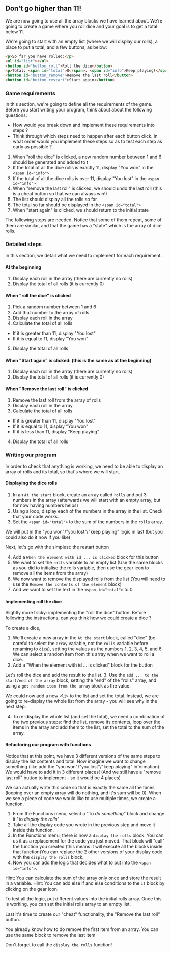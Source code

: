 ## Don't go higher than 11!

We are now going to use all the array blocks we have learned about. We're going to create a game where you roll dice and your goal is to get a total below 11.

We're going to start with an empty list (where we will display our rolls), a place to put a total, and a few buttons, as below:

```html
<p>So far you have rolled:</p>
<ul id="list"></ul>
<button id="button_roll">Roll the dice</button>
<p>Total: <span id="total">0</span>. <span id="info">Keep playing!</span></p>
<button id="button_remove">Remove the last roll</button>
<button id="button_restart">Start again</button>
```

### Game requirements

In this section, we're going to define all the requirements of the game. Before you start writing your program, think about about the following questions:

- How would you break down and implement these requirements into steps ?
- Think through which steps need to happen after each button click. In what order would you implement these steps so as to test each step as early as possible ?


1. When "roll the dice" is clicked, a new random number between 1 and 6 should be generated and added to t
2. If the total of all the dice rolls is exactly 11, display "You won" in the `<span id="info">`
3. If the total of all the dice rolls is over 11, display "You lost" in the `<span id="info">`
4. When "remove the last roll" is clicked, we should undo the last roll (this is a cheat button so that we can always win!)
5. The list should display all the rolls so far
6. The total so far should be displayed in the `<span id="total">`
7. When "start again" is clicked, we should return to the initial state


The following steps are needed. Notice that some of them repeat, some of them are similar, and that the game has a "state" which is the array of dice rolls. 

### Detailed steps


In this section, we detail what we need to implement for each requirement.

#### At the beginning

1. Display each roll in the array (there are currently no rolls)
2. Display the total of all rolls (it is currently 0)

#### When "roll the dice" is clicked 

1. Pick a random number between 1 and 6
2. Add that number to the array of rolls
3. Display each roll in the array
4. Calculate the total of all rolls
  - If it is greater than 11, display "You lost" 
  - If it is equal to 11, display "You won"
5. Display the total of all rolls

#### When "Start again" is clicked: (this is the same as at the beginning)

1. Display each roll in the array (there are currently no rolls)
2. Display the total of all rolls (it is currently 0)

#### When "Remove the last roll" is clicked

1. Remove the last roll from the array of rolls
2. Display each roll in the array
3. Calculate the total of all rolls
  - If it is greater than 11, display "You lost"
  - If it is equal to 11, display "You won"
  - If it is less than 11, display "Keep playing"
4. Display the total of all rolls

### Writing our program

In order to check that anything is working, we need to be able to display an array of rolls and its total, so that's where we will start.

#### Displaying the dice rolls

1. In an `At the start` block, create an array called `rolls` and put 3 numbers in the array (afterwards we will start with an empty array, but for now having numbers helps)
2. Using a loop, display each of the numbers in the array in the list. Check that your code works.
3. Set the `<span id="total">` to the sum of the numbers in the `rolls` array.

We will put in the "you won"/"you lost"/"keep playing" logic in last (but you could also do it now if you like)

Next, let's go with the simplest: the restart button 

4. Add a `When the element with id ... is clicked` block for this button
5. We want to set the `rolls` variable to an empty list (Use the same blocks as you did to initialise the rolls variable, then use the gear icon to remove all the items from the array)
6. We now want to remove the displayed rolls from the list (You will need to use the `Remove the contents of the element` block)
7. And we want to set the text in the `<span id="total">` to 0

#### Implementing roll the dice

Slightly more tricky: implementing the "roll the dice" button. Before following the instructions, can you think how we could create a dice ?

To create a dice,

1. We'll create a new array in the `At the start` block, called "dice" (be careful to select the `array` variable, not the `rolls` variable before renaming to `dice`), setting the values as the numbers 1, 2, 3, 4, 5, and 6. We can select a random item from this array when we want to roll a dice.
2. Add a <span class="blockname">"When the element with id ... is clicked"</span> block for the button

Let's roll the dice and add the result to the list.
3. Use the `add ... to the start/end of the array` block, setting the "end" of the "rolls" array, and using a `get random item from the array` block as the value.

We could now add a new `<li>` to the list and set the total. Instead, we are going to re-display the whole list from the array - you will see why in the next step.

4. To re-display the whole list (and set the total), we need a combination of the two previous steps: find the list, remove its contents, loop over the items in the array and add them to the list, set the total to the sum of the array.

#### Refactoring our program with functions

Notice that at this point, we have 3 different versions of the same steps to display the list contents and total. Now imagine we want to change something (like add the "you won"/"you lost"/"keep playing" information). We would have to add it in 3 different places! (And we still have a "remove last roll" button to implement - so it would be 4 places)

We can actually write this code so that is exactly the same all the times (looping over an empty array will do nothing, and it's sum will be 0). When we see a piece of code we would like to use multiple times, we create a function.

1. From the Functions menu, select a <span class="blockname">"To <i>do something</i>"</span> block and change it "to <i>display the rolls</i>"
2. Take all the display code you wrote in the previous step and move it inside this function.
3. In the Functions menu, there is now a `display the rolls` block. You can us it as a replacement for the code you just moved. That block will "call" the function you created (this means it will execute all the blocks inside that function)You can replace the 2 other versions of your display code with the `display the rolls` block.
4. Now you can add the logic that decides what to put into the `<span id="info">`.

Hint: You can calculate the sum of the array only once and store the result in a variable.
Hint: You can add else if and else conditions to the `if` block by clicking on the gear icon.

To test all the logic, put different values into the initial rolls array. Once this is working, you can set the initial rolls array to an empty list.

Last it's time to create our "cheat" functionality, the "Remove the last roll" button.

You already know how to do remove the first item from an array. You can use the same block to remove the last item

Don't forget to call the `display the rolls` function!
